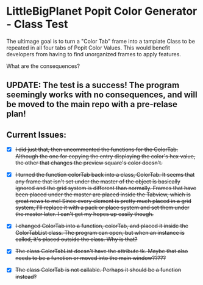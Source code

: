 # LittleBigPlanet Popit Color Generator - Class Test
The ultimage goal is to turn a "Color Tab" frame into a tamplate Class to be repeated in all four tabs of Popit Color Values. This would benefit developers from having to find unorganized frames to apply features.

What are the consequences?

## UPDATE: The test is a success! The program seemingly works with no consequences, and will be moved to the main repo with a pre-relase plan!

## Current Issues:
- [x] ~~I did just that, then uncommented the functions for the ColorTab. Although the one for copying the entry displaying the color's hex value, the other that changes the preview square's color doesn't.~~
- [x] ~~I turned the function colorTab back into a class, ColorTab. It seems that any frame that isn't set under the master of the object is basically ignored and the grid system is different than normally. Frames that have been placed under the master are placed inside the Tabview, which is great news to me! Since every element is pretty much placed in a grid system, I'll replace it with a pack or place system and set them under the master later. I can't get my hopes up easily though.~~
- [x] ~~I changed ColorTab into a function, colorTab, and placed it inside the ColorTabList class. The program can open, but when an instance is called, it's placed outside the class. Why is that?~~
- [x] ~~The class ColorTabList doesn't have the attribute tk. Maybe that also needs to be a function or moved into the main window?????~~
- [x] ~~The class ColorTab is not callable. Perhaps it should be a function instead?~~

